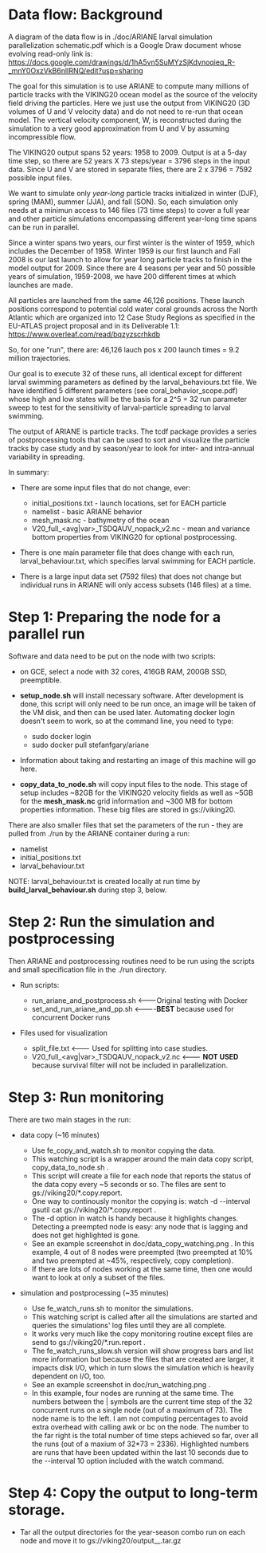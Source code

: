 # Data flow: Background

A diagram of the data flow is in
./doc/ARIANE larval simulation parallelization schematic.pdf
which is a Google Draw document whose
evolving read-only link is:
https://docs.google.com/drawings/d/1hA5vn5SuMYzSjKdvnoqieq_R-_mnY0OxzVkB6nlIRNQ/edit?usp=sharing

The goal for this simulation is to
use ARIANE to compute many millions
of particle tracks with the VIKING20
ocean model as the source of the
velocity field driving the particles.
Here we just use the output from
VIKING20 (3D volumes of U and V
velocity data) and do not need to re-run
that ocean model.  The vertical
velocity component, W, is reconstructed
during the simulation to a very good
approximation from U and V by assuming
incompressible flow.

The VIKING20 output spans 52 years:
1958 to 2009.  Output is at a 5-day
time step, so there are
52 years X 73 steps/year = 3796 steps
in the input data.  Since U and V are
stored in separate files, there are
2 x 3796 = 7592 possible input files.

We want to simulate only *year-long*
particle tracks initialized
in winter (DJF), spring (MAM), summer
(JJA), and fall (SON).  So, each
simulation only needs at a minimun
access to 146 files (73 time steps)
to cover a full year and other particle
simulations encompassing different
year-long time spans can be run in parallel.

Since a winter spans two years, our
first winter is the winter of 1959,
which includes the December of 1958.
Winter 1959 is our first launch and
Fall 2008 is our last launch to allow
for year long particle tracks to finish
in the model output for 2009.
Since there are 4 seasons per year
and 50 possible years of simulation,
1959-2008, we have 200 different
times at which launches are made.

All particles are launched from
the same 46,126 positions.  These
launch positions correspond to
potential cold water coral grounds across
the North Atlantic which are
organized into 12 Case Study Regions
as specified in the EU-ATLAS project
proposal and in its Deliverable 1.1:
https://www.overleaf.com/read/bqzyzscrhkdb

So, for one "run", there are:
46,126 lauch pos x 200 launch times = 9.2 million trajectories.

Our goal is to execute 32 of these runs,
all identical except for different larval
swimming parameters as defined by the
larval_behaviours.txt file.  We have identified
5 different parameters (see coral_behavior_scope.pdf)
whose high and low states will be the
basis for a 2^5 = 32 run parameter sweep
to test for the sensitivity of larval-particle
spreading to larval swimming.

The output of ARIANE is particle tracks.
The tcdf package provides a series of
postprocessing tools that can be used to
sort and visualize the particle tracks
by case study and by season/year to
look for inter- and intra-annual
variability in spreading.

In summary:
+ There are some input files that do not change, ever:
    - initial_positions.txt - launch locations, set for EACH particle
    - namelist - basic ARIANE behavior
    - mesh_mask.nc - bathymetry of the ocean
    - V20_full_\<avg|var\>\_TSDQAUV_nopack_v2.nc - mean and variance bottom properties from VIKING20 for optional postprocessing.

+ There is one main parameter file that does change with each run, larval_behaviour.txt, which specifies larval swimming for EACH particle.

+ There is a large input data set (7592 files) that does not change but individual runs in ARIANE will only access subsets (146 files) at a time.

# Step 1: Preparing the node for a parallel run

Software and data need to be put on the node with two scripts:

+ on GCE, select a node with 32 cores, 416GB RAM, 200GB SSD, preemptible.

+ **setup_node.sh** will install necessary software.  After development is done, this script will only need to be run once, an image will be taken of the VM disk, and then can be used later. Automating docker login doesn't seem to work, so at the command line, you need to type:
    - sudo docker login
    - sudo docker pull stefanfgary/ariane

+ Information about taking and restarting an image of this machine will go here.

+ **copy_data_to_node.sh** will copy input files to the node. This stage of setup includes ~82GB for the VIKING20 velocity fields as well as ~5GB for the **mesh_mask.nc** grid information and ~300 MB for bottom properties information.  These big files are stored in gs://viking20.

There are also smaller files  that set the parameters of
the run - they are pulled from ./run by the ARIANE
container during a run:

+ namelist
+ initial_positions.txt
+ larval_behaviour.txt

NOTE: larval_behaviour.txt is created locally
at run time by **build_larval_behaviour.sh**
during step 3, below.

# Step 2: Run the simulation and postprocessing

Then ARIANE and postprocessing routines need to be run
using the scripts and small specification file in
the ./run directory.

+ Run scripts:
    - run_ariane_and_postprocess.sh <---Original testing with Docker
    - set_and_run_ariane_and_pp.sh <----**BEST** because used for concurrent Docker runs
    
+ Files used for visualization
    - split_file.txt <--- Used for splitting into case studies.
    - V20_full_\<avg|var\>\_TSDQAUV_nopack_v2.nc <--- **NOT USED** because survival filter will not be included in parallelization.

# Step 3: Run monitoring

There are two main stages in the run:
+ data copy (~16 minutes)
    - Use fe_copy_and_watch.sh to monitor copying the data.
    - This watching script is a wrapper around the main data copy script, copy_data_to_node.sh .
    - This script will create a file for each node that reports the status of the data copy every ~5 seconds or so.  The files are sent to gs://viking20/*.copy.report.
    - One way to continously monitor the copying is: watch -d --interval gsutil cat gs://viking20/*.copy.report .
    - The -d option in watch is handy because it highlights changes.  Detecting a preempted node is easy: any node that is lagging and does not get highlighted is gone.
    - See an example screenshot in doc/data_copy_watching.png .  In this example, 4 out of 8 nodes were preempted (two preempted at 10% and two preempted at ~45%, respectively, copy completion).
    - If there are lots of nodes working at the same time, then one would want to look at only a subset of the files.
    
+ simulation and postprocessing (~35 minutes)
    - Use fe_watch_runs.sh to monitor the simulations.
    - This watching script is called after all the simulations are started and queries the simulations' log files until they are all complete.
    - It works very much like the copy monitoring routine except files are send to gs://viking20/*.run.report .
    - The fe_watch_runs_slow.sh version will show progress bars and list more information but because the files that are created are larger, it impacts disk I/O, which in turn slows the simulation which is heavily dependent on I/O, too.
    - See an example screenshot in doc/run_watching.png .
    - In this example, four nodes are running at the same time.  The numbers between the | symbols are the current time step of the 32 concurrent runs on a single node (out of a maximum of 73).  The node name is to the left.  I am not computing percentages to avoid extra overhead with calling awk or bc on the node.  The number to the far right is the total number of time steps achieved so far, over all the runs (out of a maxium of 32*73 = 2336).  Highlighted numbers are runs that have been updated within the last 10 seconds due to the --interval 10 option included with the watch command.

# Step 4: Copy the output to long-term storage.

+ Tar all the output directories for the year-season combo run on each node and move it to gs://viking20/output_<year>_<season>.tar.gz

